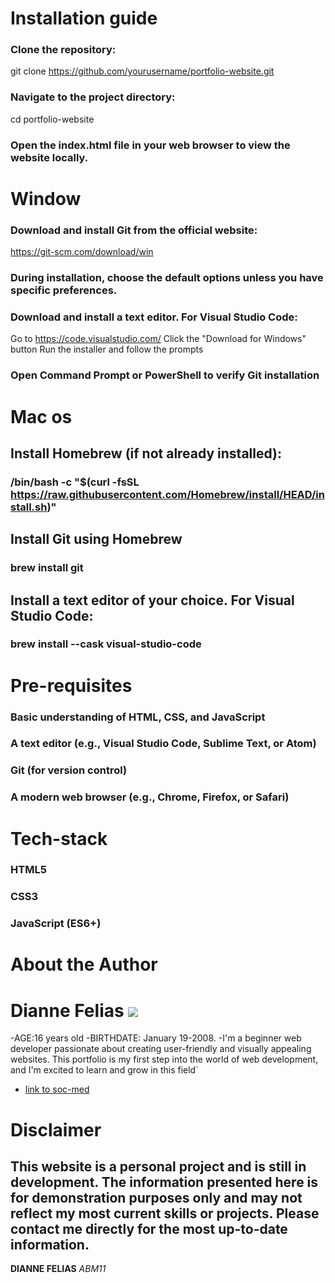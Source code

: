 # Installation guide
### Clone the repository:
git clone https://github.com/yourusername/portfolio-website.git
### Navigate to the project directory:
cd portfolio-website
### Open the index.html file in your web browser to view the website locally.

# Window 
### Download and install Git from the official website:
https://git-scm.com/download/win
### During installation, choose the default options unless you have specific preferences.
### Download and install a text editor. For Visual Studio Code:

Go to https://code.visualstudio.com/
Click the "Download for Windows" button
Run the installer and follow the prompts

### Open Command Prompt or PowerShell to verify Git installation

# Mac os
## Install Homebrew (if not already installed):
### /bin/bash -c "$(curl -fsSL https://raw.githubusercontent.com/Homebrew/install/HEAD/install.sh)"
## Install Git using Homebrew
### brew install git
## Install a text editor of your choice. For Visual Studio Code:
### brew install --cask visual-studio-code

# Pre-requisites
### Basic understanding of HTML, CSS, and JavaScript
### A text editor (e.g., Visual Studio Code, Sublime Text, or Atom)
### Git (for version control)
### A modern web browser (e.g., Chrome, Firefox, or Safari)

# Tech-stack
### HTML5
### CSS3
### JavaScript (ES6+)

# About the Author
# Dianne Felias ![](https://scontent.fdvo5-1.fna.fbcdn.net/v/t39.30808-6/407835385_359943226714276_7356923570099133222_n.jpg?_nc_cat=102&ccb=1-7&_nc_sid=a5f93a&_nc_eui2=AeGfJJDp4C7Vw2dnW4mpYIOEyDFCs6MuBWvIMUKzoy4Fa_N0K8nPtugqDPr0YUyaxUsYPq3lORUazXr5KttuYCEt&_nc_ohc=egyzkgSeR-sQ7kNvgE2gGPp&_nc_zt=23&_nc_ht=scontent.fdvo5-1.fna&_nc_gid=AZpeof15xvXYEDVypIZogiT&oh=00_AYAXDH8S_iXAkSq4h3DggbtAbuotsIFJA7QY4z05fDHb0w&oe=671654CD)
-AGE:16 years old
-BIRTHDATE: January 19-2008.
-I'm a beginner web developer passionate about creating user-friendly and visually appealing websites. This portfolio is my first step into the world of web development,  and I'm excited to learn and grow in this field`
- [link to soc-med](https://www.facebook.com/profile.php?id=100080958051207)

# Disclaimer
## This website is a personal project and is still in development. The information presented here is for demonstration purposes only and may not reflect my most current skills or projects. Please contact me directly for the most up-to-date information.


**DIANNE FELIAS**
_ABM11_
